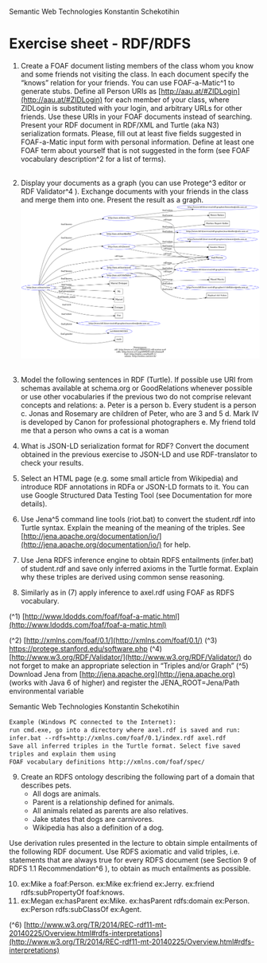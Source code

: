 Semantic Web Technologies Konstantin Schekotihin

# Exercise sheet - RDF/RDFS

1. Create a FOAF document listing members of the class whom you know and some friends not
    visiting the class. In each document specify the “knows” relation for your friends. You can use
    FOAF-a-Matic^1 to generate stubs. Define all Person URIs as [http://aau.at/#ZIDLogin](http://aau.at/#ZIDLogin) for each
    member of your class, where ZIDLogin is substituted with your login, and arbitrary URLs for other
    friends. Use these URIs in your FOAF documents instead of searching. Present your RDF
    document in RDF/XML and Turtle (aka N3) serialization formats. Please, fill out at least five fields
    suggested in FOAF-a-Matic input form with personal information. Define at least one FOAF term
    about yourself that is not suggested in the form (see FOAF vocabulary description^2 for a list of
    terms).  
    <br>
    
2. Display your documents as a graph (you can use Protege^3 editor or RDF Validator^4 ). Exchange
    documents with your friends in the class and merge them into one. Present the result as a graph.
    <br>
    <img src="rdf-grapher.png" alt="RDF/XML" title="RDF/XML" />
    <br>
    <br>


3. Model the following sentences in RDF (Turtle). If possible use URI from schemas available at
    schema.org or GoodRelations whenever possible or use other vocabularies if the previous two
    do not comprise relevant concepts and relations:
    a. Peter is a person
    b. Every student is a person
    c. Jonas and Rosemary are children of Peter, who are 3 and 5
    d. Mark IV is developed by Canon for professional photographers
    e. My friend told me that a person who owns a cat is a woman
4. What is JSON-LD serialization format for RDF? Convert the document obtained in the previous
    exercise to JSON-LD and use RDF-translator to check your results.
5. Select an HTML page (e.g. some small article from Wikipedia) and introduce RDF annotations in
    RDFa or JSON-LD formats to it. You can use Google Structured Data Testing Tool (see
    Documentation for more details).
6. Use Jena^5 command line tools (riot.bat) to convert the student.rdf into Turtle syntax. Explain
    the meaning of the meaning of the triples. See [http://jena.apache.org/documentation/io/](http://jena.apache.org/documentation/io/) for
    help.
7. Use Jena RDFS inference engine to obtain RDFS entailments (infer.bat) of student.rdf and
    save only inferred axioms in the Turtle format. Explain why these triples are derived using
    common sense reasoning.
8. Similarly as in (7) apply inference to axel.rdf using FOAF as RDFS vocabulary.

(^1) [http://www.ldodds.com/foaf/foaf-a-matic.html](http://www.ldodds.com/foaf/foaf-a-matic.html)

(^2) [http://xmlns.com/foaf/0.1/](http://xmlns.com/foaf/0.1/)
(^3) https://protege.stanford.edu/software.php
(^4) [http://www.w3.org/RDF/Validator/](http://www.w3.org/RDF/Validator/) do not forget to make an appropriate selection in “Triples and/or Graph”
(^5) Download Jena from [http://jena.apache.org](http://jena.apache.org) (works with Java 6 of higher) and register the JENA_ROOT=Jena/Path
environmental variable


Semantic Web Technologies Konstantin Schekotihin

```
Example (Windows PC connected to the Internet):
run cmd.exe, go into a directory where axel.rdf is saved and run:
infer.bat --rdfs=http://xmlns.com/foaf/0.1/index.rdf axel.rdf
Save all inferred triples in the Turtle format. Select five saved triples and explain them using
FOAF vocabulary definitions http://xmlns.com/foaf/spec/
```
9. Create an RDFS ontology describing the following part of a domain that describes pets.
    - All dogs are animals.
    - Parent is a relationship defined for animals.
    - All animals related as parents are also relatives.
    - Jake states that dogs are carnivores.
    - Wikipedia has also a definition of a dog.

Use derivation rules presented in the lecture to obtain simple entailments of the following RDF
document. Use RDFS axiomatic and valid triples, i.e. statements that are always true for every RDFS
document (see Section 9 of RDFS 1.1 Recommendation^6 ), to obtain as much entailments as possible.

10. ex:Mike a foaf:Person.
    ex:Mike ex:friend ex:Jerry.
    ex:friend rdfs:subPropertyOf foaf:knows.
11. ex:Megan ex:hasParent ex:Mike.
    ex:hasParent rdfs:domain ex:Person.
    ex:Person rdfs:subClassOf ex:Agent.

(^6) [http://www.w3.org/TR/2014/REC-rdf11-mt-20140225/Overview.html#rdfs-interpretations](http://www.w3.org/TR/2014/REC-rdf11-mt-20140225/Overview.html#rdfs-interpretations)


